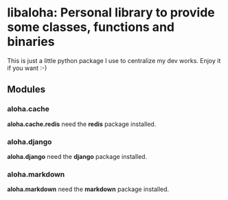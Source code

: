 # libaloha: Personal library to provide some classes, functions and binaries

This is just a little python package I use to centralize my dev works. Enjoy it if you want :-)

## Modules

### aloha.cache

**aloha.cache.redis** need the **redis** package installed.

### aloha.django

**aloha.django** need the **django** package installed.

### aloha.markdown

**aloha.markdown** need the **markdown** package installed.
